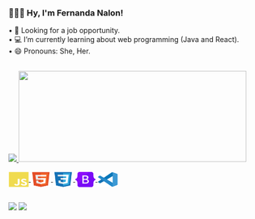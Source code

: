 ### 🧏🏻‍♀️ Hy, I'm Fernanda Nalon!

• 💼 Looking for a job opportunity. <br>
• 💻 I’m currently learning about web programming (Java and React). <br>
• 😄 Pronouns: She, Her.<br>
<br>
<div>
  <a href="https://github.com/FernandaNalon">
  <img height="180em" src="https://github-readme-stats.vercel.app/api?username=FernandaNalon&show_icons=true&theme=dracula&include_all_commits=true&count_private=true"/>
  <img height="180em" width="450em" src="https://github-readme-stats.vercel.app/api/top-langs/?username=FernandaNalon&layout=compact&langs_count=7&theme=dracula"/>
</div>
  
 <div style="display: inline_block"><br>
  <img align="center" alt="Fe-Js" height="30" width="40" src="https://raw.githubusercontent.com/devicons/devicon/master/icons/javascript/javascript-plain.svg">
  <img align="center" alt="Fe-HTML" height="30" width="40" src="https://raw.githubusercontent.com/devicons/devicon/master/icons/html5/html5-original.svg">
  <img align="center" alt="Fe-CSS" height="30" width="40" src="https://raw.githubusercontent.com/devicons/devicon/master/icons/css3/css3-original.svg">
  <img align="center" alt="Fe-BS" height="30" width="40" src="https://raw.githubusercontent.com/devicons/devicon/master/icons/bootstrap/bootstrap-original.svg"> 
  <img align="center" alt="Fe-VSC" height="30" width="40" src="https://raw.githubusercontent.com/devicons/devicon/master/icons/vscode/vscode-original.svg">
   
</div>
  
  ##
  
  <div>  
  <a href = "mailto:fernanda.nalon15@gmail.com"><img src="https://img.shields.io/badge/Gmail-D14836?style=for-the-badge&logo=gmail&logoColor=white" target="_blank"></a>
  <a href="https://www.linkedin.com/in/fernandanalon/" target="_blank"><img src="https://img.shields.io/badge/-LinkedIn-%230077B5?style=for-the-badge&logo=linkedin&logoColor=white" target="_blank"></a>  
  </div>

